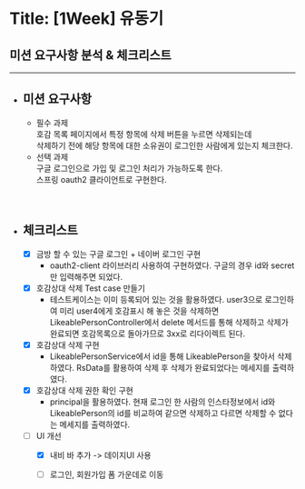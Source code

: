 # Title: [1Week] 유동기

## 미션 요구사항 분석 & 체크리스트

---

- ## **미션 요구사항**
  - 필수 과제 
  <br/>호감 목록 페이지에서 특정 항목에 삭제 버튼을 누르면 삭제되는데
  <br/>삭제하기 전에 해당 항목에 대한 소유권이 로그인한 사람에게 있는지 체크한다.
  - 선택 과제
  <br/>구글 로그인으로 가입 및 로그인 처리가 가능하도록 한다.
  <br/>스프링 oauth2 클라이언트로 구현한다.
<br/><br/><br/>
- ## **체크리스트**
  - [x] 금방 할 수 있는 구글 로그인 + 네이버 로그인 구현
    - oauth2-client 라이브러리 사용하여 구현하였다. 구글의 경우 id와 secret만 입력해주면 되었다.
  - [x] 호감상대 삭제 Test case 만들기
    - 테스트케이스는 이미 등록되어 있는 것을 활용하였다. user3으로 로그인하여 미리 user4에게 호감표시 해 놓은 것을 삭제하면 LikeablePersonController에서 delete 메서드를 통해 삭제하고 삭제가 완료되면 호감목록으로 돌아가므로 3xx로 리다이렉트 된다.
  - [x] 호감상대 삭제 구현
    - LikeablePersonService에서 id을 통해 LikeablePerson을 찾아서 삭제하였다. RsData를 활용하여 삭제 후 삭제가 완료되었다는 메세지를 출력하였다.
  - [x] 호감상대 삭제 권한 확인 구현
    - principal을 활용하였다. 현재 로그인 한 사람의 인스타정보에서 id와 LikeablePerson의 id를 비교하여 같으면 삭제하고 다르면 삭제할 수 없다는 메세지를 출력하였다.
  - [ ] UI 개선
    - [x] 내비 바 추가 -> 데이지UI 사용
    - [ ] 로그인, 회원가입 폼 가운데로 이동


